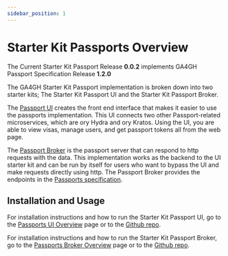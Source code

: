 ```yaml
---
sidebar_position: 1
---
```


# Starter Kit Passports Overview

The Current Starter Kit Passport Release **0.0.2** implements GA4GH Passport Specification Release **1.2.0**

The GA4GH Starter Kit Passport implementation is broken down into two starter kits; The Starter Kit Passport UI and the Starter Kit Passport Broker.

The [Passport UI]((./passports_ui_overview)) creates the front end interface that makes it easier to use the passports implementation. This UI connects two other Passport-related microservices, which are ory Hydra and ory Kratos. Using the UI, you are able to view visas, manage users, and get passport tokens all from the web page.

The [Passport Broker]((./passports_broker_overview)) is the passport server that can respond to http requests with the data. This implementation works as the backend to the UI starter kit and can be run by itself for users who want to bypass the UI and make requests directly using http. The Passport Broker provides the endpoints in the [Passports specification](https://github.com/ga4gh-duri/ga4gh-duri.github.io/blob/master/researcher_ids/ga4gh_passport_v1.md).

## Installation and Usage

For installation instructions and how to run the Starter Kit Passport UI, go to the [Passports UI Overview](./passports_ui_overview) page or to the [Github repo](https://github.com/ga4gh/ga4gh-starter-kit-passport-ui).

For installation instructions and how to run the Starter Kit Passport Broker, go to the [Passports Broker Overview](./passports_broker_overview) page or to the [Github repo](https://github.com/ga4gh/ga4gh-starter-kit-passport-broker).